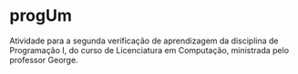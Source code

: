 # progUm
Atividade para a segunda verificação de aprendizagem da disciplina de Programação I, do curso de Licenciatura em Computação, ministrada pelo professor George.
